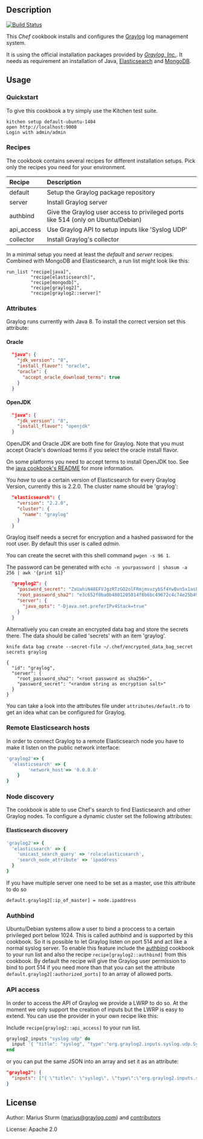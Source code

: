 Description
-----------
[![Build Status](https://travis-ci.org/Graylog2/graylog2-cookbook.svg)](https://travis-ci.org/Graylog2/graylog2-cookbook)

This _Chef_ cookbook installs and configures the [Graylog](http://www.graylog.org) log management system.

It is using the official installation packages provided by [_Graylog, Inc._](http://www.graylog.com). It needs as requirement an installation of Java, [Elasticsearch](http://www.elasticsearch.org) and [MongoDB](https://www.mongodb.org).

Usage
-----

### Quickstart
To give this cookbook a try simply use the Kitchen test suite.

```
kitchen setup default-ubuntu-1404
open http://localhost:9000
Login with admin/admin
```

### Recipes
The cookbook contains several recipes for different installation setups. Pick only the recipes
you need for your environment.

|Recipe     | Description |
|:----------|:------------|
|default    |Setup the Graylog package repository|
|server     |Install Graylog server|
|authbind   |Give the Graylog user access to privileged ports like 514 (only on Ubuntu/Debian)|
|api_access |Use Graylog API to setup inputs like 'Syslog UDP'|
|collector  |Install Graylog's collector|

In a minimal setup you need at least the _default_ and _server_ recipes. Combined with
MongoDB and Elasticsearch, a run list might look like this:

```
run_list "recipe[java]",
         "recipe[elasticsearch]",
         "recipe[mongodb]",
         "recipe[graylog2]",
         "recipe[graylog2::server]"
```

### Attributes
Graylog runs currently with Java 8. To install the correct version set this attribute:

#### Oracle

```json
  "java": {
    "jdk_version": "8",
    "install_flavor": "oracle",
    "oracle": {
      "accept_oracle_download_terms": true
    }
  }
```

#### OpenJDK

```json
  "java": {
    "jdk_version": "8",
    "install_flavor": "openjdk"
  }
```

OpenJDK and Oracle JDK are both fine for Graylog. Note that you must accept
Oracle's download terms if you select the oracle install flavor.

On some platforms you need to accept terms to install OpenJDK too. See the [java
cookbook's README](https://supermarket.chef.io/cookbooks/java) for more
information.

You _have_ to use a  certain version of Elasticsearch for every Graylog Version, currently
this is 2.2.0. The cluster name should be 'graylog':

```json
  "elasticsearch": {
    "version": "2.2.0",
    "cluster": {
      "name": "graylog"
    }
  }
```

Graylog itself needs a secret for encryption and a hashed password for the root user. By default this user is called _admin_.

You can create the secret with this shell command `pwgen -s 96 1`.

The password can be generated with `echo -n yourpassword | shasum -a 256 | awk '{print $1}'`

```json
  "graylog2": {
    "password_secret": "ZxUahiN48EFVJgzRTzGO2olFRmjmsvzybSf4YwBvn5x1asLUBPe8GHbOQTZ0jzuAB7dzrNPk3wCEH57PCZm23MHAET0G653G",
    "root_password_sha2": "e3c652f0ba0b4801205814f8b6bc49672c4c74e25b497770bb89b22cdeb4e951",
    "server": {
      "java_opts": "-Djava.net.preferIPv4Stack=true"
    }
  }
```

Alternatively you can create an encrypted data bag and store the secrets there. The data should be called
'secrets' with an item 'graylog'.

```shell
knife data bag create --secret-file ~/.chef/encrypted_data_bag_secret secrets graylog

{
  "id": "graylog",
  "server": {
    "root_password_sha2": "<root password as sha256>",
    "password_secret": "<random string as encryption salt>"
  }
}
```

You can take a look into the attributes file under `attributes/default.rb` to get an idea
what can be configured for Graylog.

### Remote Elasticsearch hosts
In order to connect Graylog to a remote Elasticsearch node you have to make it listen on the public network interface:
```ruby
'graylog2'=> {
  'elasticsearch' => {
		'network_host'=> '0.0.0.0'
	}
}
```

### Node discovery
The cookbook is able to use Chef's search to find Elasticsearch and other Graylog nodes. To configure
a dynamic cluster set the following attributes:

#### Elasticsearch discovery
```ruby
'graylog2'=> {
  'elasticsearch' => {
    'unicast_search_query' => 'role:elasticsearch',
    'search_node_attribute' => 'ipaddress'
  }
}
```

If you have multiple server one need to be set as a master, use this attribute to do so

```
default.graylog2[:ip_of_master] = node.ipaddress
```

### Authbind

Ubuntu/Debian systems allow a user to bind a proccess to a certain privileged port below 1024.
This is called authbind and is supported by this cookbook. So it is possible to let Graylog listen on port 514 and act like a normal syslog server.
To enable this feature include the [authbind](https://supermarket.chef.io/cookbooks/authbind) cookbook to your run list and also the recipe
`recipe[graylog2::authbind]` from this cookbook.
By default the recipe will give the Graylog user permission to bind to port 514 if you need more than that you can
set the attribute `default.graylog2[:authorized_ports]` to an array of allowed ports.

### API access

In order to access the API of Graylog we provide a LWRP to do so. At the moment we only support
the creation of inputs but the LWRP is easy to extend. You can use the provider in your own
recipe like this:

Include `recipe[graylog2::api_access]` to your run list.

```ruby
graylog2_inputs "syslog udp" do
  input '{ "title": "syslog", "type":"org.graylog2.inputs.syslog.udp.SyslogUDPInput", "global": true, "configuration": { "port": 1514, "allow_override_date": true, "bind_address": "0.0.0.0", "store_full_message": true, "recv_buffer_size": 1048576 } }'
end
```

or you can put the same JSON into an array and set it as an attribute:

```json
"graylog2": {
  "inputs": ["{ \"title\": \"syslog\", \"type\":\"org.graylog2.inputs.syslog.udp.SyslogUDPInput\", \"global\": true, \"configuration\": { \"port\": 1514, \"allow_override_date\": true, \"bind_address\": \"0.0.0.0\", \"store_full_message\": true, \"recv_buffer_size\": 1048576 } }"]
}
```

License
-------

Author: Marius Sturm (<marius@graylog.com>) and [contributors](http://github.com/graylog2/graylog2-cookbook/graphs/contributors)

License: Apache 2.0
